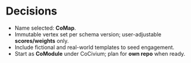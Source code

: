 # Decisions

- Name selected: **CoMap**.
- Immutable vertex set per schema version; user-adjustable **scores/weights** only.
- Include fictional and real-world templates to seed engagement.
- Start as **CoModule** under CoCivium; plan for **own repo** when ready.
